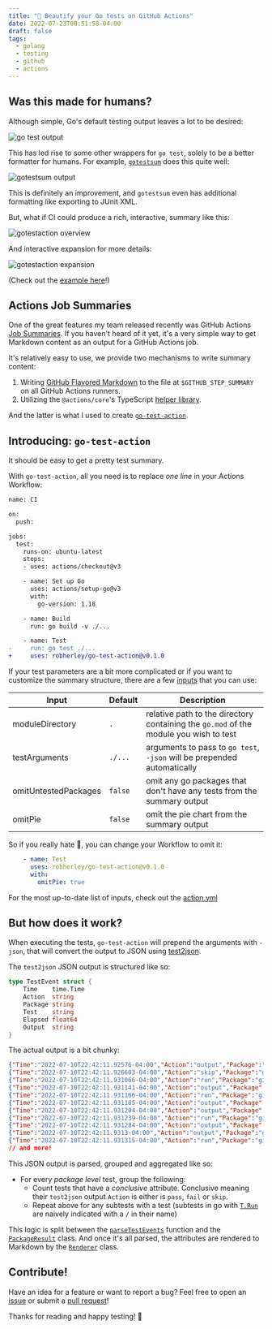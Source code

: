```yaml
---
title: "🎨 Beautify your Go tests on GitHub Actions"
date: 2022-07-23T00:51:58-04:00
draft: false
tags:
  - golang
  - testing
  - github
  - actions
---
```


## Was this made for humans?

Although simple, Go's default testing output leaves a lot to be desired:

![go test output](/content/beautify-go-tests/gotest.png)

This has led rise to some other wrappers for `go test`, solely to be a better formatter for humans. For example, [`gotestsum`](https://github.com/gotestyourself/gotestsum) does this quite well:

![gotestsum output](/content/beautify-go-tests/gotestsum.png)

This is definitely an improvement, and `gotestsum` even has additional formatting like exporting to JUnit XML.

But, what if CI could produce a rich, interactive, summary like this:

![gotestaction overview](/content/beautify-go-tests/gotestaction.png)

And interactive expansion for more details:

![gotestaction expansion](/content/beautify-go-tests/gotestaction2.png)

(Check out the [example here](https://github.com/robherley/go-test-example/actions/runs/2725452630/attempts/1#summary-7484360764)!)

## Actions Job Summaries

One of the great features my team released recently was GitHub Actions [Job Summaries](https://github.blog/2022-05-09-supercharging-github-actions-with-job-summaries/). If you haven't heard of it yet, it's a very simple way to get Markdown content as an output for a GitHub Actions job.

It's relatively easy to use, we provide two mechanisms to write summary content:

1. Writing [GitHub Flavored Markdown](https://github.github.com/gfm/) to the file at `$GITHUB_STEP_SUMMARY` on all GitHub Actions runners.
2. Utilizing the `@actions/core`'s TypeScript [helper library](https://github.com/actions/toolkit/blob/main/packages/core/src/summary.ts).

And the latter is what I used to create [`go-test-action`](https://github.com/robherley/go-test-action).

## Introducing: `go-test-action`

It should be easy to get a pretty test summary.

With `go-test-action`, all you need is to replace _one line_ in your Actions Workflow:

```diff
name: CI

on:
  push:

jobs:
  test:
    runs-on: ubuntu-latest
    steps:
    - uses: actions/checkout@v3

    - name: Set up Go
      uses: actions/setup-go@v3
      with:
        go-version: 1.18

    - name: Build
      run: go build -v ./...

    - name: Test
-     run: go test ./...
+     uses: robherley/go-test-action@v0.1.0
```

If your test parameters are a bit more complicated or if you want to customize the summary structure, there are a few [inputs](https://docs.github.com/en/actions/using-workflows/workflow-syntax-for-github-actions#jobsjob_idstepswith) that you can use:

| Input | Default | Description |
| -     | -       | -           |
| moduleDirectory | `.` | relative path to the directory containing the `go.mod` of the module you wish to test |
| testArguments | `./...` | arguments to pass to `go test`, `-json` will be prepended automatically |
| omitUntestedPackages | `false` |  omit any go packages that don't have any tests from the summary output |
| omitPie | `false` | omit the pie chart from the summary output

So if you really hate 🥧, you can change your Workflow to omit it:

```yaml
    - name: Test
      uses: robherley/go-test-action@v0.1.0
      with:
        omitPie: true
```

For the most up-to-date list of inputs, check out the [action.yml](https://github.com/robherley/go-test-action/blob/main/action.yml)

## But how does it work?

When executing the tests, `go-test-action` will prepend the arguments with `-json`, that will convert the output to JSON using [test2json](https://pkg.go.dev/cmd/test2json).

The `test2json` JSON output is structured like so:

```go
type TestEvent struct {
	Time    time.Time
	Action  string
	Package string
	Test    string
	Elapsed float64
	Output  string
}
```

The actual output is a bit chunky:

```json
{"Time":"2022-07-10T22:42:11.92576-04:00","Action":"output","Package":"github.com/robherley/go-test-example","Output":"?   \tgithub.com/robherley/go-test-example\t[no test files]\n"}
{"Time":"2022-07-10T22:42:11.926603-04:00","Action":"skip","Package":"github.com/robherley/go-test-example","Elapsed":0.001}
{"Time":"2022-07-10T22:42:11.931066-04:00","Action":"run","Package":"github.com/robherley/go-test-example/success","Test":"TestSuccess"}
{"Time":"2022-07-10T22:42:11.931141-04:00","Action":"output","Package":"github.com/robherley/go-test-example/success","Test":"TestSuccess","Output":"=== RUN   TestSuccess\n"}
{"Time":"2022-07-10T22:42:11.931166-04:00","Action":"run","Package":"github.com/robherley/go-test-example/success","Test":"TestSuccess/Subtest(1)"}
{"Time":"2022-07-10T22:42:11.931185-04:00","Action":"output","Package":"github.com/robherley/go-test-example/success","Test":"TestSuccess/Subtest(1)","Output":"=== RUN   TestSuccess/Subtest(1)\n"}
{"Time":"2022-07-10T22:42:11.931204-04:00","Action":"output","Package":"github.com/robherley/go-test-example/success","Test":"TestSuccess/Subtest(1)","Output":"    success_test.go:19: hello from subtest #1\n"}
{"Time":"2022-07-10T22:42:11.931239-04:00","Action":"run","Package":"github.com/robherley/go-test-example/success","Test":"TestSuccess/Subtest(2)"}
{"Time":"2022-07-10T22:42:11.931284-04:00","Action":"output","Package":"github.com/robherley/go-test-example/success","Test":"TestSuccess/Subtest(2)","Output":"=== RUN   TestSuccess/Subtest(2)\n"}
{"Time":"2022-07-10T22:42:11.9313-04:00","Action":"output","Package":"github.com/robherley/go-test-example/success","Test":"TestSuccess/Subtest(2)","Output":"    success_test.go:19: hello from subtest #2\n"}
{"Time":"2022-07-10T22:42:11.931315-04:00","Action":"run","Package":"github.com/robherley/go-test-example/success","Test":"TestSuccess/Subtest(3)"}
// and more!
```

This JSON output is parsed, grouped and aggregated like so:

- For every _package level_ test, group the following:
  - Count tests that have a _conclusive_ attribute. Conclusive meaning their `test2json` output `Action` is either is `pass`, `fail` or `skip`.
  - Repeat above for any subtests with a test (subtests in go with [`T.Run`](https://pkg.go.dev/testing#hdr-Subtests_and_Sub_benchmarks) are naively indicated with a `/` in their name)

This logic is split between the [`parseTestEvents`](https://github.com/robherley/go-test-action/blob/6a4c0a24d1b6c6df89b9aa634ac98682e4dedced/src/events.ts#L46) function and the [`PackageResult`](https://github.com/robherley/go-test-action/blob/6a4c0a24d1b6c6df89b9aa634ac98682e4dedced/src/results.ts#L11) class. And once it's all parsed, the attributes are rendered to Markdown by the [`Renderer`](https://github.com/robherley/go-test-action/blob/6a4c0a24d1b6c6df89b9aa634ac98682e4dedced/src/renderer.ts#L14) class.

## Contribute!

Have an idea for a feature or want to report a bug? Feel free to open an [issue](https://github.com/robherley/go-test-action/issues) or submit a [pull request](https://github.com/robherley/go-test-action/pulls)!

Thanks for reading and happy testing! 🧪
